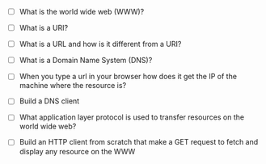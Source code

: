 - [ ] What is the world wide web (WWW)?

- [ ] What is a URI? 

- [ ] What is a URL and how is it different from a URI?

- [ ] What is a Domain Name System (DNS)?

- [ ] When you type a url in your browser how does it get the IP of the machine where the resource is?

- [ ] Build a DNS client

- [ ] What application layer protocol is used to transfer resources on the world wide web?

- [ ] Build an HTTP client from scratch that make a GET request to fetch and display any resource on the WWW